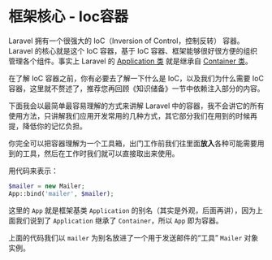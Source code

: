 # 框架核心 - Ioc容器

Laravel 拥有一个很强大的 IoC（Inversion of Control，控制反转） 容器。Laravel 的核心就是这个 IoC 容器，基于 IoC 容器、框架能够很好很方便的组织管理各个组件。事实上 Laravel 的 [Application 类](https://github.com/laravel/framework/blob/master/src/Illuminate/Foundation/Application.php) 就是继承自 [Container 类](https://github.com/laravel/framework/tree/master/src/Illuminate/Container)。

在了解 IoC 容器之前，你有必要去了解一下什么是 IoC，以及我们为什么需要 IoC 容器，这里就不赘述了，推荐您再回顾《知识储备》一节中依赖注入部分的内容。

下面我会以最简单最容易理解的方式来讲解 Laravel 中的容器，我不会讲它的所有使用方法，只讲解我们应用开发常用的几种方式，其它部分我们在用到的时候再提，降低你的记忆负担。

你完全可以把容器理解为一个工具箱，出门工作前我们往里面**放入**各种可能需要用到的工具，然后在工作时我们就可以直接取出来使用。

用代码来表示：

```php
$mailer = new Mailer;
App::bind('mailer', $mailer);
```
这里的 `App` 就是框架基类 `Application` 的别名（其实是外观，后面再讲），因为上面我们说到了 `Application` 继承了 `Container`，所以 `App` 即为容器。

上面的代码我们以 `mailer` 为别名放进了一个用于发送邮件的“工具” `Mailer` 对象实例。